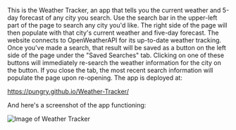 This is the Weather Tracker, an app that tells you the current weather and 5-day forecast of any city you search. Use the search bar in the upper-left part of the page to search any city you'd like. The right side of the page will then populate with that city's current weather and five-day forecast. The website connects to OpenWeatherAPI for its up-to-date weather tracking. Once you've made a search, that result will be saved as a button on the left side of the page under the "Saved Searches" tab. Clicking on one of these buttons will immediately re-search the weather information for the city on the button. If you close the tab, the most recent search information will populate the page upon re-opening. The app is deployed at:

https://pungry.github.io/Weather-Tracker/

And here's a screenshot of the app functioning:

![Image of Weather Tracker](https://imgur.com/XzcLUSE.png)